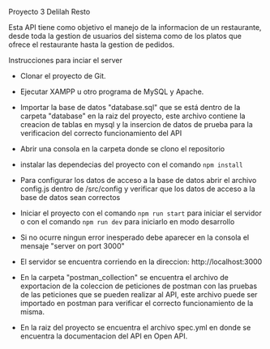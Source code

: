 Proyecto 3 Delilah Resto

Esta API tiene como objetivo el manejo de la informacion de un restaurante, desde toda la gestion de usuarios del sistema como de los platos que ofrece el restaurante hasta la gestion de pedidos.

Instrucciones para inciar el server

- Clonar el proyecto de Git.
- Ejecutar XAMPP u otro programa de MySQL y Apache.
- Importar la base de datos "database.sql" que se está dentro de la carpeta "database" en la raiz del proyecto, este archivo contiene la creacion de tablas en mysql y la insercion de datos de prueba para la verificacion del correcto funcionamiento del API
- Abrir una consola en la carpeta donde se clono el repositorio
- instalar las dependecias del proyecto con el comando `npm install`
- Para configurar los datos de acceso a la base de datos abrir el archivo config.js dentro de /src/config y verificar que los datos de acceso a la base de datos sean correctos 
- Iniciar el proyecto con el comando `npm run start` para iniciar el servidor o con el comando `npm run dev` para iniciarlo en modo desarrollo
- Si no ocurre ningun error inesperado debe aparecer en la consola el mensaje "server on port 3000"
- El servidor se encuentra corriendo en la direccion: http://localhost:3000

- En la carpeta "postman_collection" se encuentra el archivo de exportacion de la coleccion de peticiones de postman con las pruebas de las peticiones que se pueden realizar al API, este archivo puede ser importado en postman para verificar el correcto funcionamiento de la misma.
- En la raiz del proyecto se encuentra el archivo spec.yml en donde se encuentra la documentacion del API en Open API.
